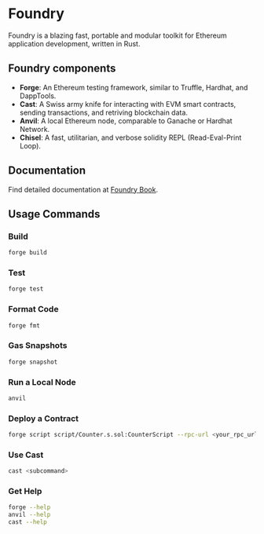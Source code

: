 # Foundry

Foundry is a blazing fast, portable and modular toolkit for Ethereum application development, written in Rust.

## Foundry components

- **Forge**: An Ethereum testing framework, similar to Truffle, Hardhat, and DappTools.
- **Cast**: A Swiss army knife for interacting with EVM smart contracts, sending transactions, and retriving blockchain data.
- **Anvil**: A local Ethereum node, comparable to Ganache or Hardhat Network.
- **Chisel**: A fast, utilitarian, and verbose solidity REPL (Read-Eval-Print Loop).

## Documentation

Find detailed documentation at [Foundry Book](https://book.getfoundry.sh/).

## Usage Commands

### Build

```bash
forge build
```

### Test

```bash
forge test
```

### Format Code

```bash
forge fmt
```

### Gas Snapshots

```bash
forge snapshot
```

### Run a Local Node

```bash
anvil
```

### Deploy a Contract

```bash
forge script script/Counter.s.sol:CounterScript --rpc-url <your_rpc_url> --private-key <your_private_key>
```

### Use Cast

```bash
cast <subcommand>
```

### Get Help

```bash
forge --help
anvil --help
cast --help
```
